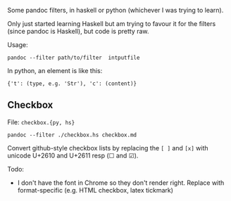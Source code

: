 Some pandoc filters, in haskell or python (whichever I was trying to learn).

Only just started learning Haskell but am trying to favour it for the filters (since pandoc is Haskell), but code is pretty raw.

Usage:

```
pandoc --filter path/to/filter  intputfile
```

In python, an element is like this:

```
{'t': (type, e.g. 'Str'), 'c': (content)}
```

## Checkbox

File: `checkbox.{py, hs}`

```
pandoc --filter ./checkbox.hs checkbox.md
```

Convert github-style checkbox lists by replacing the `[ ]` and `[x]` with unicode U+2610 and U+2611 resp (&#x2610; and &#x2611;).

Todo:

* I don't have the font in Chrome so they don't render right. Replace with format-specific (e.g. HTML checkbox, latex tickmark)
